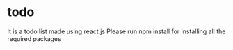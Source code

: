 # todo
It is a todo list made using react.js
Please run npm install for installing all the required packages 
